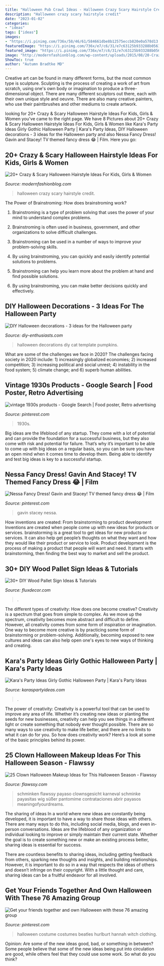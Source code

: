 ```yaml
---
title: "Halloween Pub Crawl Ideas - Halloween Crazy Scary Hairstyle Credit"
description: "Halloween crazy scary hairstyle credit"
date: "2023-01-02"
categories:
- "ideas"
tags: ["ideas"]
images:
- "https://i.pinimg.com/736x/58/46/61/584661dbe8b12575eccb820e0a578d13.jpg"
featuredImage: "https://i.pinimg.com/736x/e7/c6/31/e7c63125b933288b05618e31ff195c6d.jpg"
featured_image: "https://i.pinimg.com/736x/e7/c6/31/e7c63125b933288b05618e31ff195c6d.jpg"
image: "http://modernfashionblog.com/wp-content/uploads/2015/08/20-Crazy-Scary-Halloween-Hairstyle-Ideas-For-Kids-Girls-Women-2015-15.jpg"
ShowToc: true
author: "Autumn Bradtke MD"
---
```



Creative art can be found in many different forms, but the most common type is sculpture. Sculpting is the process of creating a work of art from scratch, using one's own body or imagination to produce a three-dimensional object. There are many different sculptors out there, each with their own unique style and oeuvre. There are also many creative painters, who use their paintbrushes and other mediums to create artwork.

	

		
looking for 20+ Crazy &amp; Scary Halloween Hairstyle Ideas For Kids, Girls &amp; Women you've came to the right page. We have 8 Pictures about 20+ Crazy &amp; Scary Halloween Hairstyle Ideas For Kids, Girls &amp; Women like Kara&#039;s Party Ideas Girly Gothic Halloween Party | Kara&#039;s Party Ideas, DIY Halloween decorations - 3 ideas for the Halloween party and also Nessa Fancy Dress! Gavin and Stacey! TV themed fancy dress 😂 | Film. Here you go:
		
    
## 20+ Crazy &amp; Scary Halloween Hairstyle Ideas For Kids, Girls &amp; Women

<img loading=lazy src="http://modernfashionblog.com/wp-content/uploads/2015/08/20-Crazy-Scary-Halloween-Hairstyle-Ideas-For-Kids-Girls-Women-2015-15.jpg" onerror="this.onerror=null;this.src='https://tse2.mm.bing.net/th?id=OIP.arJZgRPTxQ5_NLA-lHLg1wHaNQ&amp;pid=15.1';" alt="20+ Crazy &amp; Scary Halloween Hairstyle Ideas For Kids, Girls &amp; Women">

_Source: modernfashionblog.com_

>halloween crazy scary hairstyle credit. 

	

The Power of Brainstroming: How does brainstroming work?
1. Brainstroming is a type of problem solving that uses the power of your mind to understand complex problems.
2. Brainstroming is often used in business, government, and other organizations to solve difficult challenges.

3. Brainstroming can be used in a number of ways to improve your problem-solving skills.

4. By using brainstroming, you can quickly and easily identify potential solutions to problems.

5. Brainstroming can help you learn more about the problem at hand and find possible solutions.

6. By using brainstroming, you can make better decisions quickly and effectively.

    
## DIY Halloween Decorations - 3 Ideas For The Halloween Party

<img loading=lazy src="http://diy-enthusiasts.com/wp-content/uploads/2014/08/homemade-halloween-decorations-cat-template-2.jpg" onerror="this.onerror=null;this.src='https://tse1.mm.bing.net/th?id=OIP.wDun9UWwKGh1kbnrGPVk-AHaJG&amp;pid=15.1';" alt="DIY Halloween decorations - 3 ideas for the Halloween party">

_Source: diy-enthusiasts.com_

>halloween decorations diy cat template pumpkins. 

	

What are some of the challenges we face in 2020?
The challenges facing society in 2020 include: 1) increasingly globalized economies; 2) increased competition; 3) increasing political and social unrest; 4) instability in the food system; 5) climate change; and 6) superb human abilities.

    
## Vintage 1930s Products - Google Search | Food Poster, Retro Advertising

<img loading=lazy src="https://i.pinimg.com/736x/7a/02/44/7a0244c36be0f5c2bb19dbe27399f506.jpg" onerror="this.onerror=null;this.src='https://tse3.mm.bing.net/th?id=OIP.KHS38tU6IWC8PkKQqI3nvAHaMW&amp;pid=15.1';" alt="vintage 1930s products - Google Search | Food poster, Retro advertising">

_Source: pinterest.com_

>1930s. 

	

Big ideas are the lifeblood of any startup. They come with a lot of potential and can provide the foundation for a successful business, but they also come with risk and potential for failure. That’s why it’s important to be able to come up with big ideas on a regular basis, so you can be sure you have an open mind when it comes time to develop them. Being able to identify and test big ideas is key to a successful startup.

    
## Nessa Fancy Dress! Gavin And Stacey! TV Themed Fancy Dress 😂 | Film

<img loading=lazy src="https://i.pinimg.com/736x/58/46/61/584661dbe8b12575eccb820e0a578d13.jpg" onerror="this.onerror=null;this.src='https://tse3.mm.bing.net/th?id=OIP.RkV7FWudeyKB6ZfglZN2BAHaNL&amp;pid=15.1';" alt="Nessa Fancy Dress! Gavin and Stacey! TV themed fancy dress 😂 | Film">

_Source: pinterest.com_

>gavin stacey nessa. 

	

How inventions are created: From brainstorming to product development
Inventions are created when people come up with new ideas for products or services. brainstorming is a great tool to get ideas for new products or services. It can also help get people’s thoughts on what they want and how they would like their product or service to look. Product development is the process of making a product that people will want and need. It starts with brainstorming, then finding the best way to market and sell the product.

    
## 30+ DIY Wood Pallet Sign Ideas &amp; Tutorials

<img loading=lazy src="https://fluxdecor.com/wp-content/uploads/2016/11/wood-pallet-signs/32-wood-pallet-signs.jpg" onerror="this.onerror=null;this.src='https://tse4.mm.bing.net/th?id=OIP.-PGIOtfK1fC6qy5Su1oE9AHaJ4&amp;pid=15.1';" alt="30+ DIY Wood Pallet Sign Ideas &amp; Tutorials">

_Source: fluxdecor.com_

>. 

	

The different types of creativity: How does one become creative?
Creativity is a spectrum that goes from simple to complex. As we move up the spectrum, creativity becomes more abstract and difficult to define. However, all creativity comes from some form of inspiration or imagination. One way to become more creative is by practicing some form of brainstorming or problem-solving. Additionally, becoming exposed to new cultures and ideas can also help open one's eyes to new ways of thinking and creating.

    
## Kara&#039;s Party Ideas Girly Gothic Halloween Party | Kara&#039;s Party Ideas

<img loading=lazy src="https://karaspartyideas.com/wp-content/uploads/2020/10/Girly-Gothic-Halloween-Party-via-Karas-Party-Ideas-KarasPartyIdeas.com26-683x1024.jpeg" onerror="this.onerror=null;this.src='https://tse3.mm.bing.net/th?id=OIP.AGj3PY5jRFyjGJMYxWG1SQHaLG&amp;pid=15.1';" alt="Kara&#039;s Party Ideas Girly Gothic Halloween Party | Kara&#039;s Party Ideas">

_Source: karaspartyideas.com_

>. 

	

The power of creativity:
Creativity is a powerful tool that can be used to improve any area of life. Whether it’s creating new ideas or planting the seeds for new businesses, creativity can help you see things in a different light or create something that nobody ever thought possible. There are so many ways to use creativity to make life better, and there are no limits to what it can do for you. So how does creativity work? Here’s a look at some of the basic principles behind its power.

    
## 25 Clown Halloween Makeup Ideas For This Halloween Season - Flawssy

<img loading=lazy src="http://www.flawssy.com/wp-content/uploads/2016/05/pretty-halloween-clown-makeup-ideas.jpg" onerror="this.onerror=null;this.src='https://tse2.mm.bing.net/th?id=OIP.J-ElbTeDvmUM-sjUS-MAhQHaLH&amp;pid=15.1';" alt="25 Clown Halloween Makeup Ideas for This Halloween Season - Flawssy">

_Source: flawssy.com_

>schminken flawssy payaso clownsgesicht karneval schminke payasitas wig süßer pantomime contrataciones abrir payasos meaningofyourdreams. 

	

The sharing of ideas
In a world where new ideas are constantly being developed, it is important to have a way to share those ideas with others. There are many ways to do this, including social media, blogs, and even in-person conversations.
Ideas are the lifeblood of any organization or individual looking to improve or simply maintain their current state. Whether the goal is to create something new or make an existing process better, sharing ideas is essential for success.

There are countless benefits to sharing ideas, including getting feedback from others, sparking new thoughts and insights, and building relationships. However, it is important to do so in a way that respects the ideas of others and doesn’t infringe on their copyright. With a little thought and care, sharing ideas can be a fruitful endeavor for all involved.

    
## Get Your Friends Together And Own Halloween With These 76 Amazing Group

<img loading=lazy src="https://i.pinimg.com/736x/e7/c6/31/e7c63125b933288b05618e31ff195c6d.jpg" onerror="this.onerror=null;this.src='https://tse4.mm.bing.net/th?id=OIP.mHChG833Qg-i9JOFHSwYkgHaHa&amp;pid=15.1';" alt="Get your friends together and own Halloween with these 76 amazing group">

_Source: pinterest.com_

>halloween costume costumes beatles hurlburt hannah witch clothing. 

	

Opinion: Are some of the new ideas good, bad, or something in between?
Some people believe that some of the new ideas being put into circulation are good, while others feel that they could use some work. So what do you think?

